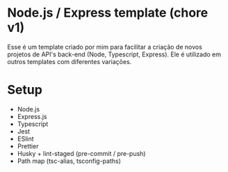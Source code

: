# Node.js / Express template (chore v1)

Esse é um template criado por mim para facilitar a criação de novos projetos de API's back-end (Node, Typescript, Express). Ele é utilizado em outros templates com diferentes variações.

# Setup

- Node.js
- Express.js
- Typescript
- Jest
- ESlint
- Prettier
- Husky + lint-staged (pre-commit / pre-push)
- Path map (tsc-alias, tsconfig-paths)
